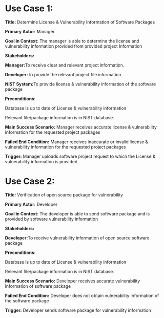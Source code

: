 <div>
<h1>
Use Case 1: 
</h1>
<p><b>Title:</b> Determine License & Vulnerability Information of Software Packages </p>
<p><b>Primary Actor:</b> Manager</p>
<p><b>Goal in Context:</b> The manager is able to determine the license and vulnerability information provided from provided project Information 
<p><b>Stakeholders:</b>
<p><b>Manager:</b>To receive clear and relevant project information.</p> 
<p><b>Developer:</b>To provide the relevant project file information</p>
<p><b>NIST System:</b>To provide license & vulnerability information of the software package</p>

<p><b>Preconditions:</b></p>

<p>Database is up to date of License & vulnerability information</p> 
<p>Relevant file/package information is in NIST database.</p> 
<p><b>Main Success Scenario:</b> Manager receives accurate license & vulnerability information for the requested project packages</p>

<p><b>Failed End Condition:</b> Manager receives inaccurate or invalid license & vulnerability information for the requested project packages</p> 

<p><b>Trigger:</b> Manager uploads software project request to which the License & vulnerability information is provided</p>

</div>

<div>
<h1>
Use Case 2: 
</h1>
<p><b>Title:</b> Verification of open source package for vulnerability </p>
<p><b>Primary Actor:</b> Developer</p>
<p><b>Goal in Context:</b> The developer is able to send software package and is provided by software vulnerability information 

<p><b>Stakeholders:</b>
<p><b>Developer:</b>To receive vulnerability information of open source software package</p>

<p><b>Preconditions:</b></p>

<p>Database is up to date of License & vulnerability information</p> 
<p>Relevant file/package information is in NIST database.</p> 
<p><b>Main Success Scenario:</b> Developer receives accurate vulnerability information of software package</p>

<p><b>Failed End Condition:</b> Developer does not obtain vulnerability information of the software package</p> 

<p><b>Trigger:</b> Developer sends software package for vulnerability information </p>

</div>





